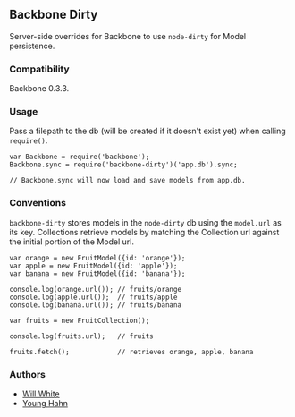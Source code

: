 Backbone Dirty
--------------
Server-side overrides for Backbone to use `node-dirty` for Model persistence.

### Compatibility

Backbone 0.3.3.

### Usage

Pass a filepath to the db (will be created if it doesn't exist yet) when
calling `require()`.

    var Backbone = require('backbone');
    Backbone.sync = require('backbone-dirty')('app.db').sync;

    // Backbone.sync will now load and save models from app.db.

### Conventions

`backbone-dirty` stores models in the `node-dirty` db using the `model.url` as
its key. Collections retrieve models by matching the Collection url against
the initial portion of the Model url.

    var orange = new FruitModel({id: 'orange'});
    var apple = new FruitModel({id: 'apple'});
    var banana = new FruitModel({id: 'banana'});

    console.log(orange.url()); // fruits/orange
    console.log(apple.url());  // fruits/apple
    console.log(banana.url()); // fruits/banana

    var fruits = new FruitCollection();

    console.log(fruits.url);   // fruits

    fruits.fetch();            // retrieves orange, apple, banana

### Authors

- [Will White](http://github.com/willwhite)
- [Young Hahn](http://github.com/yhahn)

